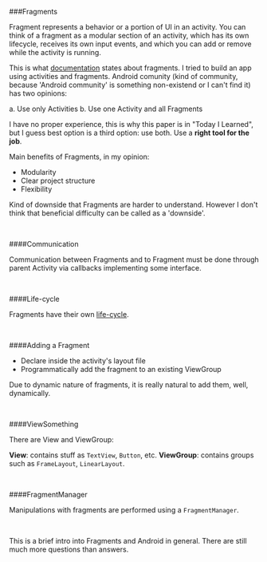 ###Fragments

Fragment represents a behavior or a portion of UI in an activity. You can think of a fragment as a modular section of an activity, which has its own lifecycle, receives its own input events, and which you can add or remove while the activity is running.

This is what [documentation](http://developer.android.com/guide/components/fragments.html) states about fragments. I tried to build an app using activities and fragments. Android comunity (kind of community, because 'Android community' is something non-existend or I can't find it) has two opinions:

a. Use only Activities
b. Use one Activity and all Fragments

I have no proper experience, this is why this paper is in "Today I Learned", but I guess best option is a third option: use both. Use a **right tool for the job**.

Main benefits of Fragments, in my opinion:

- Modularity
- Clear project structure
- Flexibility

Kind of downside that Fragments are harder to understand. However I don't think that beneficial difficulty can be called as a 'downside'.

<br>

####Communication

Communication between Fragments and to Fragment must be done through parent Activity via callbacks implementing some interface.

<br>

####Life-cycle

Fragments have their own [life-cycle](http://developer.android.com/images/fragment_lifecycle.png).

<br>

####Adding a Fragment

- Declare inside the activity's layout file
- Programmatically add the fragment to an existing ViewGroup

Due to dynamic nature of fragments, it is really natural to add them, well, dynamically.

<br>

####ViewSomething

There are View and ViewGroup:

**View**: contains stuff as `TextView`, `Button`, etc.
**ViewGroup**: contains groups such as `FrameLayout`, `LinearLayout`.

<br>

####FragmentManager

Manipulations with fragments are performed using a `FragmentManager`.


<br>

This is a brief intro into Fragments and Android in general. There are still much more questions than answers.
